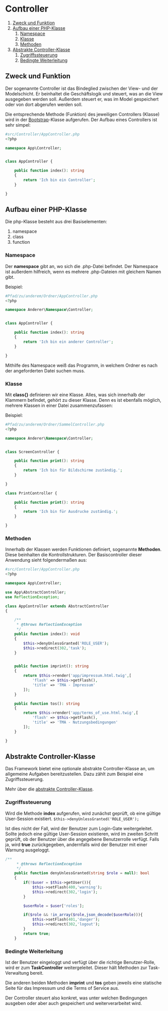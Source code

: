# Controller

1. [Zweck und Funktion](#zweck-und-funktion)
2. [Aufbau einer PHP-Klasse](#aufbau-einer-php-klasse)
   1. [Namespace](#namespace)
   2. [Klasse](#klasse)
   3. [Methoden](#methoden)
3. [Abstrakte Controller-Klasse](#abstrakte-controller-klasse)
   1. [Zugriffssteuerung](#zugriffssteuerung)
   2. [Bedingte Weiterleitung](#bedingte-weiterleitung)


## Zweck und Funktion
Der sogenannte Controller ist das Bindeglied zwischen der
View- und der Modelschicht. Er beinhaltet die Geschäftslogik
und steuert, was an die View ausgegeben werden soll.
Außerdem steuert er, was im Model gespeichert oder von dort
abgerufen werden soll.

Die entsprechende Methode (Funktion) des jeweiligen Controllers (Klasse) wird in der [Bootstrap](./core.md#aufruf-des-controllers)-Klasse
aufgerufen. Der Aufbau eines Controllers ist sehr simpel:

```php
#src/Controller/AppController.php
<?php

namespace App\Controller;


class AppController {

    public function index(): string
    {
        return 'Ich bin ein Controller';
    }

}

```
## Aufbau einer PHP-Klasse
Die php-Klasse besteht aus drei Basiselementen:
1. namespace
2. class
3. function

### Namespace
Der **namespace** gibt an, wo sich die .php-Datei befindet. Der Namespace
ist außerdem hilfreich, wenn es mehrere .php-Dateien mit gleichem Namen gibt.

Beispiel:

```php
#Pfad/zu/anderem/Ordner/AppController.php
<?php

namespace Anderer\Namespace\Controller;


class AppController {

    public function index(): string
    {
        return 'Ich bin ein anderer Controller';
    }

}

```

Mithilfe des Namespace weiß das Programm, in welchem Ordner es nach der
angeforderten Datei suchen muss.

### Klasse
Mit **class{}** definieren wir eine Klasse. Alles, was sich innerhalb
der Klammern befindet, gehört zu dieser Klasse. Denn es ist ebenfalls möglich,
mehrere Klassen in einer Datei zusammenzufassen:

Beispiel:

```php
#Pfad/zu/anderem/Ordner/SammelController.php
<?php

namespace Anderer\Namespace\Controller;


class ScreenController {

    public function print(): string
    {
        return 'Ich bin für Bildschirme zuständig.';
    }

}

class PrintController {

    public function print(): string
    {
        return 'Ich bin für Ausdrucke zuständig.';
    }

}

```
### Methoden
Innerhalb der Klassen werden Funktionen definiert, sogenannte **Methoden**.
Diese beinhalten die Kontrollstrukturen. Der Basiscontroller dieser Anwendung
sieht folgendermaßen aus:

```php
#src/Controller/AppController.php
<?php

namespace App\Controller;

use App\AbstractController;
use ReflectionException;

class AppController extends AbstractController
{

    /**
     * @throws ReflectionException
     */
    public function index(): void
    {
        $this->denyUnlessGranted('ROLE_USER');
        $this->redirect(302,'task');
    }


    public function imprint(): string
    {
        return $this->render('app/impressum.html.twig',[
            'flash' => $this->getFlash(),
            'title' => 'TMA - Impressum'
        ]);
    }

    public function tos(): string
    {
        return $this->render('app/terms_of_use.html.twig',[
            'flash' => $this->getFlash(),
            'title' => 'TMA - Nutzungsbedingungen'
        ]);
    }

}

```
## Abstrakte Controller-Klasse
Das Framework bietet eine optionale abstrakte Controller-Klasse an,
um allgemeine Aufgaben bereitzustellen. Dazu zählt zum Beispiel eine
Zugriffssteuerung.

Mehr über die [abstrakte Controller-Klasse](extensions.md).

### Zugriffssteuerung
Wird die Methode **index** aufgerufen, wird zunächst geprüft,
ob eine gültige User-Session existiert. `` $this->denyUnlessGranted('ROLE_USER'); ``

Ist dies nicht der Fall, wird der Benutzer zum Login-Gate weitergeleitet.
Sollte jedoch eine gültige User-Session existieren, wird im zweiten
Schritt geprüft, ob der Benutzer über die angegebene Benutzerrolle
verfügt. Falls ja, wird **true** zurückgegeben, andernfalls wird
der Benutzer mit einer Warnung ausgeloggt.

```php
/**
     * @throws ReflectionException
     */
    public function denyUnlessGranted(string $role = null): bool
    {
        if(!$user = $this->getUser()){
            $this->setFlash(400,'warning');
            $this->redirect(302,'login');
        }

        $userRole = $user['roles'];

        if($role && !in_array($role,json_decode($userRole))){
            $this->setFlash(401,'danger');
            $this->redirect(302,'logout');
        }
        return true;
    }

```
### Bedingte Weiterleitung
Ist der Benutzer eingeloggt und verfügt über die richtige Benutzer-Rolle,
wird er zum **TaskController** weitergeleitet. Dieser hält Methoden zur
Task-Verwaltung bereit.

Die anderen beiden Methoden **imprint** und **tos** geben jeweils eine
statische Seite für das Impressum und die Terms of Service aus.

Der Controller steuert also konkret, was unter welchen Bedingungen ausgeben
oder aber auch gespeichert und weiterverarbeitet wird.